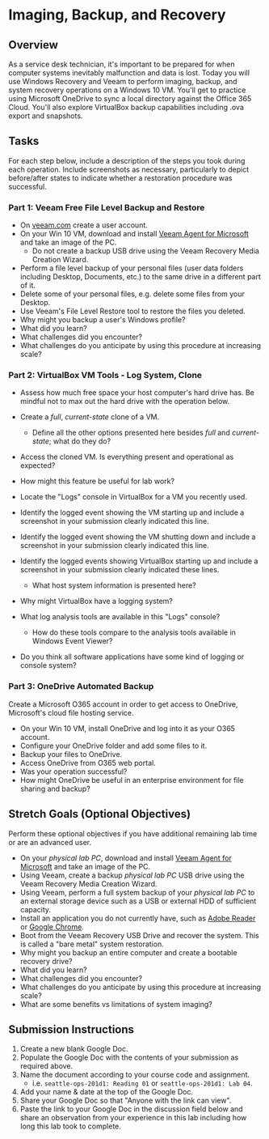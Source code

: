 # Imaging, Backup, and Recovery

## Overview

As a service desk technician, it's important to be prepared for when computer systems inevitably malfunction and data is lost. Today you will use Windows Recovery and Veeam to perform imaging, backup, and system recovery operations on a Windows 10 VM. You'll get to practice using Microsoft OneDrive to sync a local directory against the Office 365 Cloud. You'll also explore VirtualBox backup capabilities including .ova export and snapshots.

## Tasks

For each step below, include a description of the steps you took during each operation. Include screenshots as necessary, particularly to depict before/after states to indicate whether a restoration procedure was successful.

### Part 1: Veeam Free File Level Backup and Restore

- On [veeam.com](https://www.veeam.com/) create a user account.
- On your Win 10 VM, download and install [Veeam Agent for Microsoft](https://www.veeam.com/agent-for-windows-community-edition.html) and take an image of the PC.
  - Do not create a backup USB drive using the Veeam Recovery Media Creation Wizard.
- Perform a file level backup of your personal files (user data folders including Desktop, Documents, etc.) to the same drive in a different part of it.
- Delete some of your personal files, e.g. delete some files from your Desktop.
- Use Veeam's File Level Restore tool to restore the files you deleted.
- Why might you backup a user's Windows profile?
- What did you learn?
- What challenges did you encounter?
- What challenges do you anticipate by using this procedure at increasing scale?

### Part 2: VirtualBox VM Tools - Log System, Clone

- Assess how much free space your host computer's hard drive has. Be mindful not to max out the hard drive with the operation below.
- Create a *full*, *current-state* clone of a VM.
  - Define all the other options presented here besides *full* and *current-state*; what do they do?
- Access the cloned VM. Is everything present and operational as expected?
- How might this feature be useful for lab work?

- Locate the "Logs" console in VirtualBox for a VM you recently used.
- Identify the logged event showing the VM starting up and include a screenshot in your submission clearly indicated this line.
- Identify the logged event showing the VM shutting down and include a screenshot in your submission clearly indicated this line.
- Identify the logged events showing VirtualBox starting up and include a screenshot in your submission clearly indicated these lines.
  - What host system information is presented here?
- Why might VirtualBox have a logging system?
- What log analysis tools are available in this "Logs" console?
  - How do these tools compare to the analysis tools available in Windows Event Viewer?
- Do you think all software applications have some kind of logging or console system?

### Part 3: OneDrive Automated Backup

Create a Microsoft O365 account in order to get access to OneDrive, Microsoft's cloud file hosting service.

- On your Win 10 VM, install OneDrive and log into it as your O365 account.
- Configure your OneDrive folder and add some files to it.
- Backup your files to OneDrive.
- Access OneDrive from O365 web portal.
- Was your operation successful?
- How might OneDrive be useful in an enterprise environment for file sharing and backup?

## Stretch Goals (Optional Objectives)

Perform these optional objectives if you have additional remaining lab time or are an advanced user.

- On your *physical lab PC*, download and install [Veeam Agent for Microsoft](https://www.veeam.com/agent-for-windows-community-edition.html) and take an image of the PC.
- Using Veeam, create a backup *physical lab PC* USB drive using the Veeam Recovery Media Creation Wizard.
- Using Veeam, perform a full system backup of your *physical lab PC* to an external storage device such as a USB or external HDD of sufficient capacity.
- Install an application you do not currently have, such as [Adobe Reader](https://acrobat.adobe.com/us/en/acrobat/pdf-reader.html) or [Google Chrome](https://www.google.com/chrome/browser/index.html).
- Boot from the Veeam Recovery USB Drive and recover the system. This is called a "bare metal" system restoration.
- Why might you backup an entire computer and create a bootable recovery drive?
- What did you learn?
- What challenges did you encounter?
- What challenges do you anticipate by using this procedure at increasing scale?
- What are some benefits vs limitations of system imaging?

## Submission Instructions

1. Create a new blank Google Doc.
1. Populate the Google Doc with the contents of your submission as required above.
1. Name the document according to your course code and assignment.
   - i.e. `seattle-ops-201d1: Reading 01` or `seattle-ops-201d1: Lab 04`.
1. Add your name & date at the top of the Google Doc.
1. Share your Google Doc so that "Anyone with the link can view".
1. Paste the link to your Google Doc in the discussion field below and share an observation from your experience in this lab including how long this lab took to complete.
